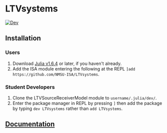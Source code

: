 # LTVsystems

[![Dev](https://img.shields.io/badge/docs-dev-blue.svg)](https://nmsu-isa.github.io/LTVsystems/dev/)

## Installation

### Users
1) Download [Julia v1.6.4](https://julialang.org/downloads/#long_term_support_release) or later, if you haven't already.
1) Add the ISA module entering the following at the REPL `]add https://github.com/NMSU-ISA/LTVsystems`.

### Student Developers
1) Clone the LTVSourceReceiverModel module to `username/.julia/dev/`.
2) Enter the package manager in REPL by pressing `]`  then add the package by typing `dev LTVsystems` rather than `add LTVsystems`.


## [Documentation](https://nmsu-isa.github.io/LTVsystems/dev/)
